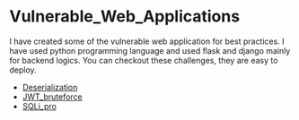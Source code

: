 # Vulnerable_Web_Applications

I have created some of the vulnerable web application for best practices. I have used python programming language and used flask and django mainly for backend logics. You can checkout these challenges, they are easy to deploy.

* [Deserialization](https://github.com/SpiderSec101/Vulnerable_Web_Application/tree/main/Dserialization)
* [JWT_bruteforce](https://github.com/SpiderSec101/Vulnerable_Web_Application/tree/main/JWT_bruteforce)
* [SQLi_pro](https://github.com/SpiderSec101/Vulnerable_Web_Application/tree/main/SQLi_pro)
